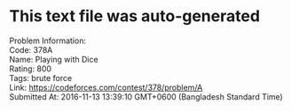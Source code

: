 # This text file was auto-generated  
  
Problem Information:  
Code: 378A  
Name: Playing with Dice  
Rating: 800  
Tags: brute force  
Link: https://codeforces.com/contest/378/problem/A  
Submitted At: 2016-11-13 13:39:10 GMT+0600 (Bangladesh Standard Time)  
